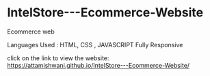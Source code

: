 # IntelStore---Ecommerce-Website

Ecommerce web

Languages Used : HTML, CSS , JAVASCRIPT
Fully Responsive

click on the link to view the website:
https://attamishwani.github.io/IntelStore---Ecommerce-Website/
